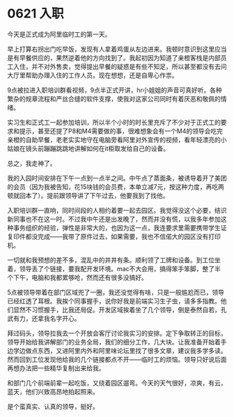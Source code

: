 # 0621 入职

今天是正式成为阿里临时工的第一天。

早上打算右拐出门吃早饭，发现有人拿着鸡蛋从左边进来。我顿时意识到这里应当是有早餐供应的，果然逆着他的方向找到了。我起初因为知道了亲橙客栈是内部员工入住，并不对外售卖，觉得提出早餐的疑惑是有些不知足，所以甚至都没有去问大厅里帮助办理入住的工作人员。现在想想，还是自卑心作祟。

9点被拉进入职培训群看视频，9点半正式开讲，hr小姐姐的声音可真好听。各种繁杂的规章流程和严丝合缝的软件支撑，使我对这家公司同时有着厌恶和敬佩的情绪。

实习生和正式工一起参加培训，所以半个小时的时长里充斥了不少对于正式工的要求和提示，甚至还提了P8和M4需要做的事，很难想象会有一个M4的领导会吃完亲橙的自助早餐，老老实实地守在电脑旁看阿里对外宣传的视频，看年轻漂亮的小姑娘在镜头前蹦蹦跳跳地讲解如何在it柜取发给自己的设备。

总之，我走神了。

我的入园时间安排在下午一点到一点半之间。中午点了蒸面条，被诱导着开了美团的会员（因为我被告知，花15块钱的会员费，本单立减7元，按这种力度，再吃两顿就回本了）。提前跟领导讲了下午过去，他要我到了找他。

入职培训群一直响，同时间段的人相约着要一起去园区。我觉得没这个必要，结识新同事也不在这一时。不过我中午还是出发晚了，然而并没有慌，以我多年参加这种事务组织的经验，弹性是非常大的，也因为这一点，我连要求里需要携带学生证复印件都没完成——我带了原件过去，如果需要，我也不信偌大的园区没有打印机。

一切就和我预想的差不多，混乱中的井井有条。顺利领了工牌和设备。到工位坐着，领导丢了个链接，要我配开发环境。mac不大会用，搞得笨手笨脚，整了半个下午，电脑和我都累够呛，然而还有很多没搞好。

5点被领导带着在部门区域兜了一圈，我还没觉得有啥，只是一般尴尬而已，领导已经红透了耳根。我挨个同事握手，说你好我是前端实习生子虫，请多多指教。他们显然不习惯握手，比我还局促。开发区域挨着坐了几个领导，倒是泰然自若，孔武有力，还拿我名字开心。

拜过码头，领导拉我去一个开放会客厅讨论我实习的安排。定下争取转正的目标，领导开始给我讲解部门的业务全局，我们的细分工作，几大块。让我准备开始着手边学边做点东西，又进阿里内外和阿里味论坛里找了很多文章，建议我多学多读。然而回到工位发现他给我的几个链接都点不开——临时工的烦恼。领导只好说后面再想办法把一些精华复制出来给我。

和部门几个前端前辈一起吃饭，又绕着园区遛弯。今天的天气很好，凉爽，有云，蓝天，他们兴致高昂地拍起照来。

是个蛮真实、认真的领导，挺好。
